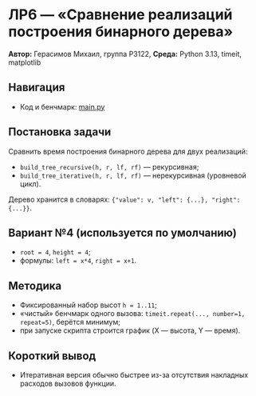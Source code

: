 # ЛР6 — «Сравнение реализаций построения бинарного дерева» 

**Автор:** Герасимов Михаил, группа P3122, 
**Среда:** Python 3.13, timeit, matplotlib

## Навигация
- Код и бенчмарк: [main.py](./main.py)

## Постановка задачи
Сравнить время построения бинарного дерева для двух реализаций:
- `build_tree_recursive(h, r, lf, rf)` — рекурсивная;
- `build_tree_iterative(h, r, lf, rf)` — нерекурсивная (уровневой цикл).

Дерево хранится в словарях: `{"value": v, "left": {...}, "right": {...}}`.

## Вариант №4 (используется по умолчанию)
- `root = 4`, `height = 4`;
- формулы: `left = x*4`, `right = x+1`.

## Методика
- Фиксированный набор высот `h = 1..11`;
- «чистый» бенчмарк одного вызова: `timeit.repeat(..., number=1, repeat=5)`, берётся минимум;
- при запуске скрипта строится график (X — высота, Y — время).

## Короткий вывод
- Итеративная версия обычно быстрее из-за отсутствия накладных расходов вызовов функции.